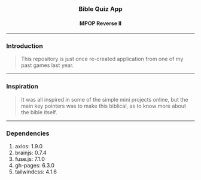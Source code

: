 <h3 align='center'>Bible Quiz App</h3>
<h4 align="center">MPOP Reverse II</h4>

---
### Introduction
> This repository is just once re-created application from one of my past games last year.

---
### Inspiration
> It was all inspired in some of the simple mini projects online, but the main key pointers was to make this biblical, as to know more about the bible itself.

---
### Dependencies
1. axios: 1.9.0
2. brainjs: 0.7.4
3. fuse.js: 7.1.0
4. gh-pages: 6.3.0
5. tailwindcss: 4.1.6


